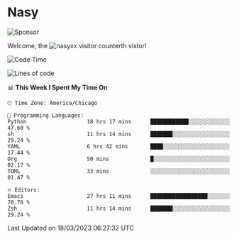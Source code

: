 # Nasy

<!--
<p align="center">
<img height="200" src="https://github-readme-stats.vercel.app/api?username=nasyxx&count_private=true&show_icons=true&theme=dracula&include_all_commits=true"/>
<img height="200" src="https://github-readme-stats.vercel.app/api/top-langs/?username=nasyxx&theme=dracula&hide=html,jupyter+notebook&count_private=true&show_icons=true"/>
</p>

  
----------------
-->

![Sponsor](https://img.shields.io/static/v1.svg?label=Sponsor&message=%E2%9D%A4&logo=GitHub&style=flat&color=pink)
 
Welcome, the ![nasyxx visitor counter](https://count.getloli.com/get/@nasyxx?theme=rule34)th vistor!
 
<!--START_SECTION:waka-->
![Code Time](http://img.shields.io/badge/Code%20Time-3%2C286%20hrs%2030%20mins-blue)

![Lines of code](https://img.shields.io/badge/From%20Hello%20World%20I%27ve%20Written-6.2%20million%20lines%20of%20code-blue)

📊 **This Week I Spent My Time On** 

```text
🕑︎ Time Zone: America/Chicago

💬 Programming Languages: 
Python                   18 hrs 17 mins      ████████████░░░░░░░░░░░░░   47.60 % 
sh                       11 hrs 14 mins      ███████░░░░░░░░░░░░░░░░░░   29.24 % 
YAML                     6 hrs 42 mins       ████░░░░░░░░░░░░░░░░░░░░░   17.44 % 
Org                      50 mins             █░░░░░░░░░░░░░░░░░░░░░░░░   02.17 % 
TOML                     33 mins             ░░░░░░░░░░░░░░░░░░░░░░░░░   01.47 % 

🔥 Editors: 
Emacs                    27 hrs 11 mins      ██████████████████░░░░░░░   70.76 % 
Zsh                      11 hrs 14 mins      ███████░░░░░░░░░░░░░░░░░░   29.24 % 
```


 Last Updated on 18/03/2023 06:27:32 UTC
<!--END_SECTION:waka-->

<!-- ![visitors](https://visitor-badge.laobi.icu/badge?page_id=nasyxx.nasyxx) -->
